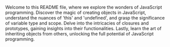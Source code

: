 Welcome to this README file, where we explore the wonders of JavaScript programming. Discover the magic of creating objects in JavaScript, understand the nuances of 'this' and 'undefined', and grasp the significance of variable type and scope. Delve into the intricacies of closures and prototypes, gaining insights into their functionalities. Lastly, learn the art of inheriting objects from others, unlocking the full potential of JavaScript programming.
